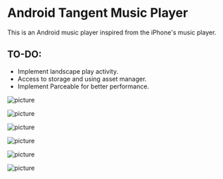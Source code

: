 # Android Tangent Music Player

This is an Android music player inspired from the iPhone's music player.

## TO-DO:

  - Implement landscape play activity.
  - Access to storage and using asset manager.
  - Implement Parceable for better performance.


![picture](images_md/library.png)

![picture](images_md/albums.png)

![picture](images_md/genres.png)

![picture](images_md/artists.png)

![picture](images_md/songs.png)

![picture](images_md/playing.png)